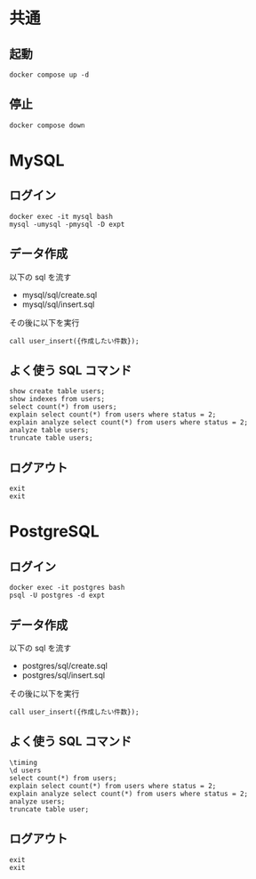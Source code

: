 # 共通

## 起動

```
docker compose up -d
```

## 停止

```
docker compose down
```

# MySQL

## ログイン

```
docker exec -it mysql bash
mysql -umysql -pmysql -D expt
```

## データ作成

以下の sql を流す

- mysql/sql/create.sql
- mysql/sql/insert.sql

その後に以下を実行

```
call user_insert({作成したい件数});
```

## よく使う SQL コマンド

```
show create table users;
show indexes from users;
select count(*) from users;
explain select count(*) from users where status = 2;
explain analyze select count(*) from users where status = 2;
analyze table users;
truncate table users;
```

## ログアウト

```
exit
exit
```

# PostgreSQL

## ログイン

```
docker exec -it postgres bash
psql -U postgres -d expt
```

## データ作成

以下の sql を流す

- postgres/sql/create.sql
- postgres/sql/insert.sql

その後に以下を実行

```
call user_insert({作成したい件数});
```

## よく使う SQL コマンド

```
\timing
\d users
select count(*) from users;
explain select count(*) from users where status = 2;
explain analyze select count(*) from users where status = 2;
analyze users;
truncate table user;
```

## ログアウト

```
exit
exit
```
